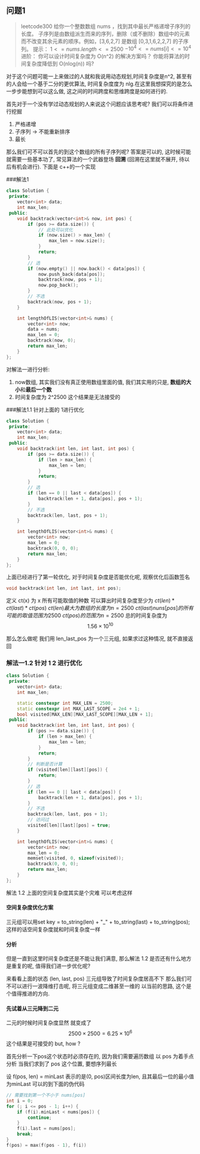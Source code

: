 ## 问题1
>leetcode300 给你一个整数数组 nums ，找到其中最长严格递增子序列的长度。
子序列是由数组派生而来的序列，删除（或不删除）数组中的元素而不改变其余元素的顺序。例如，[3,6,2,7] 是数组 [0,3,1,6,2,2,7] 的子序列。
提示：
$1 <= nums.length <= 2500$
$-10^4 <= nums[i] <= 10^4$
进阶：
你可以设计时间复杂度为 O(n^2) 的解决方案吗？
你能将算法的时间复杂度降低到 O(nlog(n)) 吗?

对于这个问题可能一上来做过的人就和我说用动态规划,时间复杂度是n^2, 甚至有的人会给一个基于二分的更优算法, 时间复杂度度为 nlg.在这里我想探究的是怎么一步步能想到可以这么做, 这之间的时间跨度和思维跨度是如何进行的.

首先对于一个没有学过动态规划的人来说这个问题应该思考呢?
我们可以将条件进行挖掘
1. 严格递增
2. 子序列 -> 不能重新排序
3. 最长

那么我们可不可以首先的到这个数组的所有子序列呢?
答案是可以的, 这时候可能就需要一些基本功了, 常见算法的一个武器登场 **回溯** (回溯在这里就不展开, 待以后有机会进行).
下面是 c++的一个实现

###解法1
```c++
class Solution {
 private:
    vector<int> data;
    int max_len;
 public:
    void backtrack(vector<int>& now, int pos) {
        if (pos >= data.size()) {
            // 此处可以优化
            if (now.size() > max_len) {
                max_len = now.size();
            }
            return;
        }
        // 选
        if (now.empty() || now.back() < data[pos]) {
            now.push_back(data[pos]);
            backtrack(now, pos + 1);
            now.pop_back();
        }
        // 不选
        backtrack(now, pos + 1);
    }

    int lengthOfLIS(vector<int>& nums) {
        vector<int> now;
        data = nums;
        max_len = 0;
        backtrack(now, 0);
        return max_len;
    }
};
```

对解法一进行分析:
1. now数组, 其实我们没有真正使用数组里面的值, 我们其实用的只是,
**数组的大小**和**最后一个数**
2. 时间复杂度为 2^2500 这个结果是无法接受的

###解法1.1
针对上面的 1进行优化
```c++
class Solution {
 private:
    vector<int> data;
    int max_len;
 public:
    void backtrack(int len, int last, int pos) {
        if (pos >= data.size()) {
            if (len > max_len) {
                max_len = len;
            }
            return;
        }
        // 选
        if (len == 0 || last < data[pos]) {
            backtrack(len + 1, data[pos], pos + 1);
        }
        // 不选
        backtrack(len, last, pos + 1);
    }

    int lengthOfLIS(vector<int>& nums) {
        vector<int> now;
        max_len = 0;
        backtrack(0, 0, 0);
        return max_len;
    }
};
```

上面已经进行了第一轮优化, 对于时间复杂度是否能优化呢, 观察优化后函数签名
```c++
void backtrack(int len, int last, int pos);
```

定义 ct(x) 为 x 所有可能取值的种数
可以算出时间复杂度至少为
$ct(len) * ct(last) * ct(pos)$
$ct(len) 最大为数组的长度为 n = 2500$
$ct(last) nuns[pos]的所有可能的取值范围为2500$
$ct(pos) 的范围为 n = 2500$
总的时间复杂度为
$$ 1.56\times 10^{10} $$

那么怎么做呢
我们用 len_last_pos 为一个三元组, 如果求过这种情况, 就不直接返回
### 解法一1.2 针对 1 2 进行优化

```c++
class Solution {
 private:
    vector<int> data;
    int max_len;

    static constexpr int MAX_LEN = 2500;
    static constexpr int MAX_LAST_SCOPE = 2e4 + 1;
    bool visited[MAX_LEN][MAX_LAST_SCOPE][MAX_LEN + 1];
 public:
    void backtrack(int len, int last, int pos) {
        if (pos >= data.size()) {
            if (len > max_len) {
                max_len = len;
            }
            return;
        }
        // 判断是否计算
        if (visited[len][last][pos]) {
            return;
        }
        // 选
        if (len == 0 || last < data[pos]) {
            backtrack(len + 1, data[pos], pos + 1);
        }
        // 不选
        backtrack(len, last, pos + 1);
        // 访问过
        visited[len][last][pos] = true;
    }

    int lengthOfLIS(vector<int>& nums) {
        vector<int> now;
        max_len = 0;
        memset(visited, 0, sizeof(visited));
        backtrack(0, 0, 0);
        return max_len;
    }
};
```
解法 1.2
上面的空间复杂度其实是个灾难
可以考虑这样
####  空间复杂度优化方案
三元组可以用set key = to_string(len) + "_" + to_string(last) + to_string(pos);
这样的话空间复杂度就和时间复杂度一样

#### 分析
但是一直到这里时间复杂度还是不能让我们满意, 那么解法 1.2 是否还有什么地方是重复的呢, 值得我们进一步优化呢?

来看看上面的状态
(len, last, pos) 三元组导致了时间复杂度居高不下
那么我们可不可以进行一波降维打击呢, 将三元组变成二维甚至一维的
以当前的思路, 这个是个值得推进的方向.

#### 先试着从三元降到二元
二元的时候时间复杂度显然 就变成了
$$ 2500 \times 2500 = 6.25 \times 10^6 $$
这个结果是可接受的
but, how ?

首先分析一下pos这个状态时必须存在的, 因为我们需要遍历数组
以 pos 为着手点分析
当我们求到了 pos 这个位置, 要想序列最长

设 f(pos, len) = minLast
表示的是(0, pos)区间长度为len, 且其最后一位的最小值为minLast
可以的到下面的伪代码

```c++
// 需要找到第一个不小于 nums[pos]
int i = 0;
for (; i <= pos - 1; i++) {
    if (f(i).minLast < nums[pos]) {
        continue;
    }
    f(i).last = nums[pos];
    break;
}
f(pos) = max(f(pos - 1), f(i))

```




